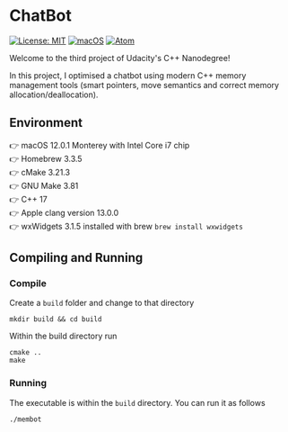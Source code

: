 # ChatBot
[![License: MIT](https://img.shields.io/badge/License-MIT-yellow.svg)](https://opensource.org/licenses/MIT) [![macOS](https://svgshare.com/i/ZjP.svg)](https://svgshare.com/i/ZjP.svg) [![Atom](https://badgen.net/badge/icon/atom?icon=atom&label)](https://atom.io)

Welcome to the third project of Udacity's C++ Nanodegree!

In this project, I optimised a chatbot using modern C++ memory management tools (smart pointers, move semantics and correct memory allocation/deallocation).

## Environment
👉 macOS 12.0.1 Monterey with Intel Core i7 chip  
👉 Homebrew 3.3.5  
👉 cMake 3.21.3  
👉 GNU Make 3.81  
👉 C++ 17  
👉 Apple clang version 13.0.0  
👉 wxWidgets 3.1.5 installed with brew `brew install wxwidgets`

## Compiling and Running
### Compile
Create a `build` folder and change to that directory
```
mkdir build && cd build
```

Within the build directory run
```
cmake ..
make
```

### Running
The executable is within the `build` directory. You can run it as follows
```
./membot
```
